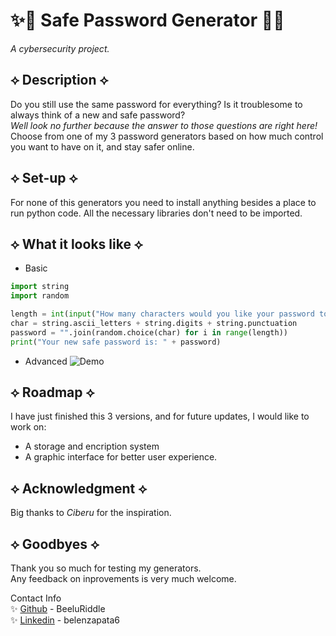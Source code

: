 # ✨🔐 Safe Password Generator 🔐✨
*A cybersecurity project.*

## ⟡ Description ⟡
Do you still use the same password for everything? Is it troublesome to always think of a new and safe password? <br>
*Well look no further because the answer to those questions are right here!*<br>
Choose from one of my 3 password generators based on how much control you want to have on it, and stay safer online. <br>

## ⟡ Set-up ⟡
For none of this generators you need to install anything besides a place to run python code. All the necessary libraries don't need to be imported. 

## ⟡ What it looks like ⟡
* Basic
```python
import string
import random

length = int(input("How many characters would you like your password to have?"))
char = string.ascii_letters + string.digits + string.punctuation
password = "".join(random.choice(char) for i in range(length))
print("Your new safe password is: " + password)
```
* Advanced
![Demo](https://i.imgur.com/22RkJLa.gif)

## ⟡ Roadmap ⟡
I have just finished this 3 versions, and for future updates, I would like to work on: <br>
* A storage and encription system
* A graphic interface for better user experience. 

## ⟡ Acknowledgment ⟡
Big thanks to *Ciberu* for the inspiration. 

## ⟡ Goodbyes ⟡
Thank you so much for testing my generators. <br>
Any feedback on inprovements is very much welcome. 

Contact Info <br>
✨ [Github](https://github.com/BeeluRiddle) - BeeluRiddle <br>
✨ [Linkedin](https://www.linkedin.com/in/belenzapata6/) - belenzapata6
